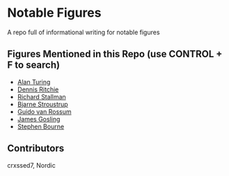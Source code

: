 # Notable Figures
A repo full of informational writing for notable figures

## Figures Mentioned in this Repo (use CONTROL + F to search)
  - [Alan Turing](https://github.com/crxssed7/notable-figures/tree/main/Alan%20Turing)
  - [Dennis Ritchie](https://github.com/crxssed7/notable-figures/tree/main/Dennis%20Ritchie)
  - [Richard Stallman](https://github.com/crxssed7/notable-figures/tree/main/Richard%20Stallman)
  - [Bjarne Stroustrup](https://github.com/crxssed7/notable-figures/tree/main/Bjarne%20Stroustrup)
  - [Guido van Rossum](https://github.com/crxssed7/notable-figures/tree/main/Guido%20van%20Rossum)
  - [James Gosling](https://github.com/crxssed7/notable-figures/tree/main/James%20Gosling)
  - [Stephen Bourne](https://github.com/crxssed7/notable-figures/tree/main/Stephen%20Bourne)

## Contributors
crxssed7, Nordic
